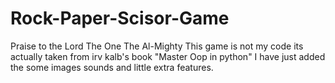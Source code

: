# Rock-Paper-Scisor-Game
Praise to the Lord The One The Al-Mighty
This game is not my code its actually taken from irv kalb's book "Master Oop in python"
I have just added the some images sounds and little extra features.
